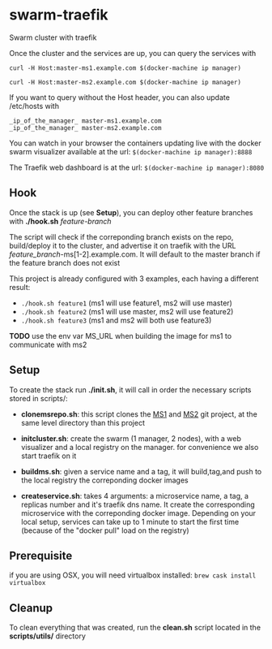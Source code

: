 # swarm-traefik

Swarm cluster with traefik

Once the cluster and the services are up, you can query the services with

`curl -H Host:master-ms1.example.com $(docker-machine ip manager)`

`curl -H Host:master-ms2.example.com $(docker-machine ip manager)`

If you want to query without the Host header, you can also update /etc/hosts with
```
_ip_of_the_manager_	master-ms1.example.com
_ip_of_the_manager_	master-ms2.example.com
```
You can watch in your browser the containers updating live with the docker swarm visualizer available at the url: `$(docker-machine ip manager):8888`

The Traefik web dashboard is at the url: `$(docker-machine ip manager):8080`

## Hook ##

Once the stack is up (see **Setup**), you can deploy other feature branches with **./hook.sh** _feature-branch_

The script will check if the correponding branch exists on the repo, build/deploy it to the cluster, and advertise it on traefik with the URL _feature_branch_-ms[1-2].example.com. It will default to the master branch if the feature branch does not exist

This project is already configured with 3 examples, each having a different result:

- `./hook.sh feature1` (ms1 will use feature1, ms2 will use master)
- `./hook.sh feature2` (ms1 will use master, ms2 will use feature2)
- `./hook.sh feature3` (ms1 and ms2  will both use feature3)


**TODO** use the env var MS_URL when building the image for ms1 to communicate with ms2

## Setup

To create the stack run **./init.sh**, it will call in order the necessary scripts stored in scripts/:

- **clonemsrepo.sh**: this script clones the [MS1](https://github.com/tieum/ms1) and [MS2](https://github.com/tieum/ms2) git project, at the same level directory than this project

- **initcluster.sh**: create the swarm (1 manager, 2 nodes), with a web visualizer and a local registry on the manager.
  for convenience we also start traefik on it

- **buildms.sh**: given a service name and a tag, it will build,tag,and push to the local registry the correponding docker images

- **createservice.sh**: takes 4 arguments: a microservice name, a tag, a replicas number and it's traefik dns name. It create the corresponding microservice with the correponding docker image. Depending on your local setup, services can take up to 1 minute to start the first time (because of the "docker pull" load on the registry)

## Prerequisite
if you are using OSX, you will need virtualbox installed: `brew cask install virtualbox`

## Cleanup
To clean everything that was created, run the **clean.sh** script located in the **scripts/utils/** directory
